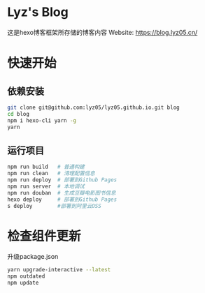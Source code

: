 # Lyz's Blog
这是hexo博客框架所存储的博客内容
Website: https://blog.lyz05.cn/

# 快速开始
## 依赖安装
```bash
git clone git@github.com:lyz05/lyz05.github.io.git blog
cd blog
npm i hexo-cli yarn -g
yarn
```

## 运行项目
```bash
npm run build   # 普通构建
npm run clean   # 清理配置信息
npm run deploy  # 部署到Github Pages
npm run server  # 本地调试
npm run douban  # 生成豆瓣电影图书信息
hexo deploy     # 部署到Github Pages
s deploy        #部署到阿里云OSS
```

# 检查组件更新
升级package.json
```bash
yarn upgrade-interactive --latest
npm outdated
npm update
```
